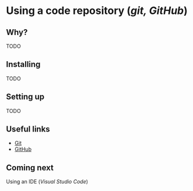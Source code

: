 # Using a code repository (_git, GitHub_)

## Why?

TODO

## Installing

TODO

## Setting up

TODO

## Useful links

* [Git](https://git-scm.com/)
* [GitHub](https://www.github.com/)

## Coming next

Using an IDE (_Visual Studio Code_)
